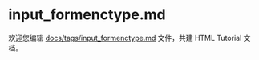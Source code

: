 input_formenctype.md
===

欢迎您编辑 <a target="__blank" href="https://github.com/jaywcjlove/html-tutorial/blob/master/docs/tags/input_formenctype.md">docs/tags/input_formenctype.md</a> 文件，共建 HTML Tutorial 文档。